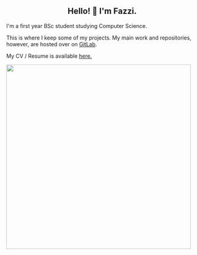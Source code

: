 <h2 align="center">Hello! 👋 I'm Fazzi.</h1>

I'm a first year BSc student studying Computer Science.  

This is where I keep some of my projects. My main work and repositories, however, are hosted over on <a href="https://gitlab.com/fazzi">GitLab</a>.
  
My CV / Resume is available <a href="https://gitlab.com/fazzi/cv/-/jobs/artifacts/main/raw/build-output/FaarisAnsari-static.pdf?job=build">here.</a>

<a href="https://github.com/anuraghazra/github-readme-stats">
  <img align="center" width=485 src="https://github-readme-stats.vercel.app/api?username=fxzzi&theme=github_dark&count_private=true&show_icons=true" />
</a>
